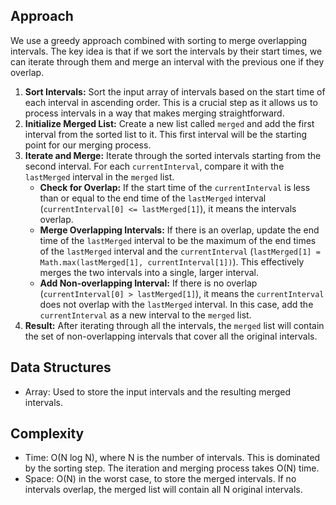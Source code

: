 ## Approach

We use a greedy approach combined with sorting to merge overlapping intervals. The key idea is that if we sort the intervals by their start times, we can iterate through them and merge an interval with the previous one if they overlap.

1.  **Sort Intervals:** Sort the input array of intervals based on the start time of each interval in ascending order. This is a crucial step as it allows us to process intervals in a way that makes merging straightforward.
2.  **Initialize Merged List:** Create a new list called `merged` and add the first interval from the sorted list to it. This first interval will be the starting point for our merging process.
3.  **Iterate and Merge:** Iterate through the sorted intervals starting from the second interval. For each `currentInterval`, compare it with the `lastMerged` interval in the `merged` list.
    *   **Check for Overlap:** If the start time of the `currentInterval` is less than or equal to the end time of the `lastMerged` interval (`currentInterval[0] <= lastMerged[1]`), it means the intervals overlap.
    *   **Merge Overlapping Intervals:** If there is an overlap, update the end time of the `lastMerged` interval to be the maximum of the end times of the `lastMerged` interval and the `currentInterval` (`lastMerged[1] = Math.max(lastMerged[1], currentInterval[1])`). This effectively merges the two intervals into a single, larger interval.
    *   **Add Non-overlapping Interval:** If there is no overlap (`currentInterval[0] > lastMerged[1]`), it means the `currentInterval` does not overlap with the `lastMerged` interval. In this case, add the `currentInterval` as a new interval to the `merged` list.
4.  **Result:** After iterating through all the intervals, the `merged` list will contain the set of non-overlapping intervals that cover all the original intervals.

## Data Structures

-   Array: Used to store the input intervals and the resulting merged intervals.

## Complexity

-   Time: O(N log N), where N is the number of intervals. This is dominated by the sorting step. The iteration and merging process takes O(N) time.
-   Space: O(N) in the worst case, to store the merged intervals. If no intervals overlap, the merged list will contain all N original intervals.
